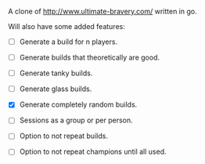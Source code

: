 A clone of http://www.ultimate-bravery.com/ written in go.

Will also have some added features:
- [ ] Generate a build for n players. 
- [ ] Generate builds that theoretically are good.
- [ ] Generate tanky builds.
- [ ] Generate glass builds.
- [x] Generate completely random builds.
- [ ] Sessions as a group or per person. 
- [ ] Option to not repeat builds.
- [ ] Option to not repeat champions until all used.

